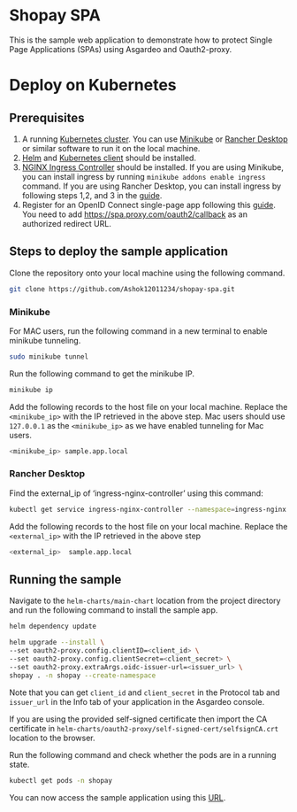 
# Shopay SPA

This is the sample web application to demonstrate how to protect Single Page Applications (SPAs) using Asgardeo and Oauth2-proxy.


# Deploy on Kubernetes

## Prerequisites

1. A running [Kubernetes cluster](https://kubernetes.io/docs/setup/). You can use [Minikube](https://minikube.sigs.k8s.io/docs/start/) or [Rancher Desktop](https://docs.rancherdesktop.io/getting-started/installation/) or similar software to run it on the local machine.
2. [Helm](https://helm.sh/docs/intro/install/) and [Kubernetes client](https://kubernetes.io/docs/tasks/tools/#kubectl) should be installed.
3. [NGINX Ingress Controller](https://kubernetes.github.io/ingress-nginx/deploy/) should be installed. If you are using Minikube, you can install ingress by running ```minikube addons enable ingress``` command. If you are using Rancher Desktop, you can install ingress by following steps 1,2, and 3 in the [guide](https://docs.rancherdesktop.io/how-to-guides/setup-NGINX-Ingress-Controller/).
4. Register for an OpenID Connect single-page app following this [guide](https://wso2.com/asgardeo/docs/guides/applications/register-single-page-app/#register-the-app). You need to add https://spa.proxy.com/oauth2/callback as an authorized redirect URL. 

## Steps to deploy the sample application

Clone the repository onto your local machine using the following command.

```bash
git clone https://github.com/Ashok12011234/shopay-spa.git
```

### Minikube

For MAC users, run the following command in a new terminal to enable minikube tunneling.


```bash
sudo minikube tunnel
```

Run the following command to get the minikube IP.

```bash
minikube ip
```

Add the following records to the host file on your local machine. Replace the ```<minikube_ip>``` with the IP retrieved in the above step. Mac users should use ```127.0.0.1``` as the ```<minikube_ip>``` as we have enabled tunneling for Mac users.

```bash
<minikube_ip> sample.app.local
```

### Rancher Desktop

Find the external_ip  of ‘ingress-nginx-controller’ using this command:

```bash
kubectl get service ingress-nginx-controller --namespace=ingress-nginx
```

Add the following records to the host file on your local machine. Replace the ```<external_ip>``` with the IP retrieved in the above step

```bash
<external_ip>  sample.app.local
```

## Running the sample


Navigate to the ```helm-charts/main-chart``` location from the project directory and run the following command to install the sample app.

```bash
helm dependency update
```

```bash
helm upgrade --install \
--set oauth2-proxy.config.clientID=<client_id> \
--set oauth2-proxy.config.clientSecret=<client_secret> \
--set oauth2-proxy.extraArgs.oidc-issuer-url=<issuer_url> \
shopay . -n shopay --create-namespace
```

Note that you can get ```client_id``` and ```client_secret``` in the Protocol tab and ```issuer_url``` in the Info tab of your application in the Asgardeo console.

If you are using the provided self-signed certificate then import the CA certificate in ```helm-charts/oauth2-proxy/self-signed-cert/selfsignCA.crt ``` location to the browser.

Run the following command and check whether the pods are in a running state.

```bash
kubectl get pods -n shopay
```

You can now access the sample application using this [URL](https://sample-app.local/home).
